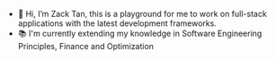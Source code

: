 - 👋 Hi, I’m Zack Tan, this is a playground for me to work on full-stack applications with the latest development frameworks.
- :books: I'm currently extending my knowledge in Software Engineering Principles, Finance and Optimization 




